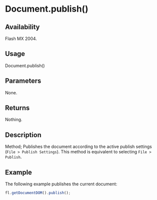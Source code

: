 # Document.publish()

## Availability

Flash MX 2004.

## Usage

Document.publish()

## Parameters

None.

## Returns

Nothing.

## Description

Method; Publishes the document according to the active publish settings (`File > Publish Settings`). This method is equivalent to selecting `File > Publish`.

## Example

The following example publishes the current document:

```javascript
fl.getDocumentDOM().publish();
```

